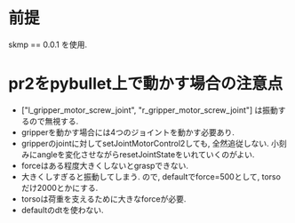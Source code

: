 # 前提
skmp == 0.0.1 を使用.

# pr2をpybullet上で動かす場合の注意点
- ["l_gripper_motor_screw_joint", "r_gripper_motor_screw_joint"] は振動するので無視する.
- gripperを動かす場合には4つのジョイントを動かす必要あり.
- gripperのjointに対してsetJointMotorControl2しても, 全然追従しない. 小刻みにangleを変化させながらresetJointStateをいれていくのがよい.
- forceはある程度大きくしないとgraspできない.
- 大きくしすぎると振動してしまう. ので, defaultでforce=500として, torsoだけ2000とかにする. 
- torsoは荷重を支えるために大きなforceが必要.
- defaultのdtを使わない.
